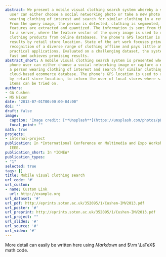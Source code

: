 ```yaml
---
abstract: We present a mobile visual clothing search system whereby a smart phone
  user can either choose a social networking photo or take a new photo of a person
  wearing clothing of interest and search for similar clothing in a retail database.
  From the query image, the person is detected, clothing is segmented, and clothing
  features are extracted and quantized. The information is sent from the phone client
  to a server, where the feature vector of the query image is used to retrieve similar
  clothing products from online databases. The phone's GPS location is used to re-rank
  results by retail store location. State of the art work focuses primarily on the
  recognition of a diverse range of clothing offline and pays little attention to
  practical applications. Evaluated on a challenging dataset, the system is relatively
  fast and achieves promising results.
abstract_short: A mobile visual clothing search system is presented whereby a smart
  phone user can either choose a social networking image or capture a new photo of
  a person wearing clothing of interest and search for similar clothing in a large
  cloud-based ecommerce database. The phone's GPS location is used to re-rank results
  by retail store location, to inform the user of local stores where similar clothing
  items can be tried on.
authors:
- GA Cushen
- MS Nixon
date: "2013-07-01T00:00:00-04:00"
doi: ""
draft: false
image:
  caption: 'Image credit: [**Unsplash**](https://unsplash.com/photos/pLCdAaMFLTE)'
  focal_point: ""
math: true
projects:
- internal-project
publication: In *International Conference on Multimedia and Expo Workshops (ICMEW)*,
  IEEE.
publication_short: In *ICMEW*
publication_types:
- "1"
selected: true
tags: []
title: Mobile visual clothing search
url_code: '#'
url_custom:
- name: Custom Link
  url: http://example.org
url_dataset: '#'
url_pdf: http://eprints.soton.ac.uk/352095/1/Cushen-IMV2013.pdf
url_poster: '#'
url_preprint: http://eprints.soton.ac.uk/352095/1/Cushen-IMV2013.pdf
url_project: ""
url_slides: '#'
url_source: '#'
url_video: '#'
---
```


More detail can easily be written here using *Markdown* and $\rm \LaTeX$ math code.
